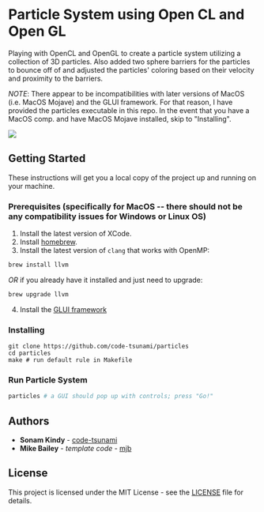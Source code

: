 # Particle System using Open CL and Open GL

Playing with OpenCL and OpenGL to create a particle system utilizing a collection of 3D particles. Also added two sphere barriers for the particles to bounce off of and adjusted the particles' coloring based on their velocity and proximity to the barriers. 

*NOTE*: There appear to be incompatibilities with later versions of MacOS (i.e. MacOS Mojave) and the GLUI framework. For that reason, I have provided the particles executable in this repo. In the event that you have a MacOS comp. and have MacOS Mojave installed, skip to "Installing".

![](particles.gif)

## Getting Started

These instructions will get you a local copy of the project up and running on your machine.

### Prerequisites (specifically for MacOS -- there should not be any compatibility issues for Windows or Linux OS)

1. Install the latest version of XCode.
2. Install [homebrew](https://brew.sh/).
3. Install the latest version of `clang` that works with OpenMP:
```sh
brew install llvm
```
*OR* if you already have it installed and just need to upgrade:
```sh
brew upgrade llvm
```
4. Install the [GLUI framework](https://lukecyca.com/2008/glui-235-framework-for-mac-os-x.html)

### Installing

```
git clone https://github.com/code-tsunami/particles
cd particles
make # run default rule in Makefile
```

### Run Particle System
```sh
particles # a GUI should pop up with controls; press "Go!"
```

<!-- ## Built With

* [text](http://somelink.com) - what it was -->

## Authors

* **Sonam Kindy** - [code-tsunami](https://github.com/code-tsunami)
* **Mike Bailey** - *template code* - [mjb](http://web.engr.oregonstate.edu/~mjb/WebMjb/mjb.html)

<!-- ## Acknowledgments (Resources)

* Inspiration
* Code used
* etc. -->

## License

This project is licensed under the MIT License - see the [LICENSE](LICENSE) file for details.
